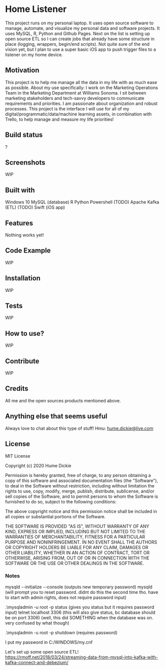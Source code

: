 # Home Listener
This project runs on my personal laptop. It uses open source software to manage, automate, and visualize my personal data and software projects. It uses MySQL, R, Python and Github Pages. Next on the list is setting up open source ETL so I can create jobs that already have some structure in place (logging, wrappers, begin/end scripts). Not quite sure of the end vision yet, but I plan to use a super basic iOS app to push trigger files to a listener on my home device.

## Motivation
This project is to help me manage all the data in my life with as much ease as possible. About my use specifically: I work on the Marketing Operations Team in the Marketing Department at Williams Sonoma. I sit between marketing stakeholders and tech-savvy developers to communicate requirements and priorities. I am passionate about organization and robust processes. This project is the interface I will use for all of my digital/programmatic/data/machine learning assets, in combination with Trello, to help manage and measure my life priorities!

## Build status
?

## Screenshots
WIP

## Built with
Windows 10
MySQL (database)
R
Python
Powershell
(TODO) Apache Kafka (ETL)
(TODO) Swift (iOS app)

## Features
Nothing works yet!

## Code Example
WIP

## Installation
WIP

## Tests
WIP

## How to use?
WIP

## Contribute
WIP

## Credits
All me and the open sources products mentioned above.

## Anything else that seems useful
Always love to chat about this type of stuff! Hmu: hume.dickie@live.com

## License
MIT License

Copyright (c) 2020 Hume Dickie

Permission is hereby granted, free of charge, to any person obtaining a copy
of this software and associated documentation files (the "Software"), to deal
in the Software without restriction, including without limitation the rights
to use, copy, modify, merge, publish, distribute, sublicense, and/or sell
copies of the Software, and to permit persons to whom the Software is
furnished to do so, subject to the following conditions:

The above copyright notice and this permission notice shall be included in all
copies or substantial portions of the Software.

THE SOFTWARE IS PROVIDED "AS IS", WITHOUT WARRANTY OF ANY KIND, EXPRESS OR
IMPLIED, INCLUDING BUT NOT LIMITED TO THE WARRANTIES OF MERCHANTABILITY,
FITNESS FOR A PARTICULAR PURPOSE AND NONINFRINGEMENT. IN NO EVENT SHALL THE
AUTHORS OR COPYRIGHT HOLDERS BE LIABLE FOR ANY CLAIM, DAMAGES OR OTHER
LIABILITY, WHETHER IN AN ACTION OF CONTRACT, TORT OR OTHERWISE, ARISING FROM,
OUT OF OR IN CONNECTION WITH THE SOFTWARE OR THE USE OR OTHER DEALINGS IN THE
SOFTWARE.

### Notes

mysqld --initialize --console (outputs new temporary password)
mysqld (will prompt you to reset password. didnt do this the second time tho. have to start with admin rights, does not require password input)

.\mysqladmin -u root -p status (gives you status but it requires password input)
telnet localhost 3306 (this will also give status, bc database should be on port 3306) (well, this did SOMETHING when the database was on. very confused by what though)

.\mysqladmin -u root -p shutdown (requires password)

I put my password in C:/WINDOWS/my.cnf

Let's set up some open source ETL! https://rmoff.net/2018/03/24/streaming-data-from-mysql-into-kafka-with-kafka-connect-and-debezium/
